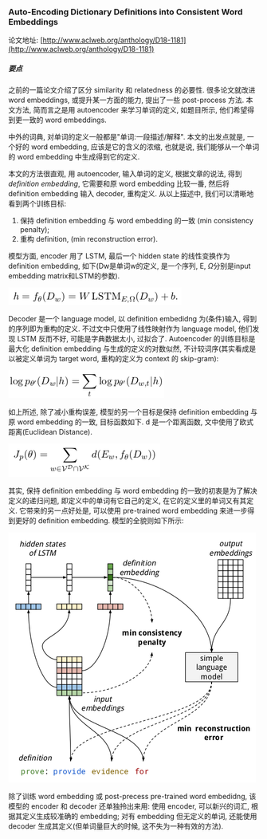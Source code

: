 ### Auto-Encoding Dictionary Definitions into Consistent Word Embeddings

论文地址: [http://www.aclweb.org/anthology/D18-1181](http://www.aclweb.org/anthology/D18-1181)

##### 要点

之前的一篇论文介绍了区分 similarity 和 relatedness 的必要性. 很多论文就改进 word embeddings, 或提升某一方面的能力, 提出了一些 post-process 方法. 本文方法, 简而言之是用 autoencoder 来学习单词的定义, 如题目所示, 他们希望得到更一致的 word embeddings.

中外的词典, 对单词的定义一般都是"单词:一段描述/解释". 本文的出发点就是, 一个好的 word embedding, 应该是它的含义的浓缩, 也就是说, 我们能够从一个单词的 word embedding 中生成得到它的定义.

本文的方法很直观, 用 autoencoder, 输入单词的定义, 根据文章的说法, 得到*definition embedding*, 它需要和原 word embedding 比较一番, 然后将 definition embedding 输入 decoder, 重构定义. 从以上描述中, 我们可以清晰地看到两个训练目标:

1. 保持 definition embedding 与 word embedding 的一致 (min consistency penalty);
2. 重构 definition, (min reconstruction error).

模型方面, encoder 用了 LSTM, 最后一个 hidden state 的线性变换作为 definition embedding, 如下(Dw是单词w的定义, 是一个序列, E, $\Omega$分别是input embedding matrix和LSTM的参数).

![cpae_definition_embedding.png](../../img/201901/cpae_definition_embedding.png)

Decoder 是一个 language model, 以 definition embedidng 为(条件)输入, 得到的序列即为重构的定义. 不过文中只使用了线性映射作为 language model, 他们发现 LSTM 反而不好, 可能是字典数据太小, 过拟合了. Autoencoder 的训练目标是最大化 definition embedding 与生成的定义的对数似然, 不计较词序(其实看成是以被定义单词为 target word, 重构的定义为 context 的 skip-gram):

![cpae_log-probability.png](../../img/201901/cpae_log-probability.png)

如上所述, 除了减小重构误差, 模型的另一个目标是保持 definition embedding 与原 word embedding 的一致, 目标函数如下. d 是一个距离函数, 文中使用了欧式距离(Euclidean Distance).

![cpae_consistency.png](../../img/201901/cpae_consistency.png)

其实, 保持 definition embedding 与 word embedding 的一致的初衷是为了解决定义的递归问题, 即定义中的单词有它自己的定义, 在它的定义里的单词又有其定义. 它带来的另一点好处是, 可以使用 pre-trained word embedding 来进一步得到更好的 definition embedding. 模型的全貌则如下所示:

![cpae_model.png](../../img/201901/cpae_model.png)

除了训练 word embedding 或 post-precess pre-trained word embedidng, 该模型的 encoder 和 decoder 还单独拎出来用: 使用 encoder, 可以新兴的词汇, 根据其定义生成较准确的 embedding; 对有 embedding 但无定义的单词, 还能使用 decoder 生成其定义(但单词量巨大的时候, 这不失为一种有效的方法).
